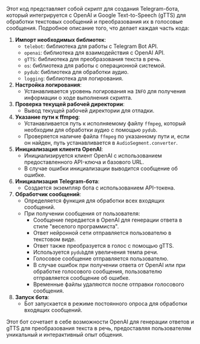 Этот код представляет собой скрипт для создания Telegram-бота, который интегрируется с OpenAI и Google Text-to-Speech (gTTS) для обработки текстовых сообщений и преобразования их в голосовые сообщения.
Подробное описание того, что делает каждая часть кода:
1. **Импорт необходимых библиотек**:
   - `telebot`: библиотека для работы с Telegram Bot API.
   - `openai`: библиотека для взаимодействия с OpenAI API.
   - `gTTS`: библиотека для преобразования текста в речь.
   - `os`: библиотека для работы с операционной системой.
   - `pydub`: библиотека для обработки аудио.
   - `logging`: библиотека для логирования.
2. **Настройка логирования**:
   - Устанавливается уровень логирования на `INFO` для получения информации о ходе выполнения скрипта.
3. **Проверка текущей рабочей директории**:
   - Вывод текущей рабочей директории для отладки.
4. **Указание пути к ffmpeg**:
   - Устанавливается путь к исполняемому файлу `ffmpeg`, который необходим для обработки аудио с помощью `pydub`.
   - Проверяется наличие файла `ffmpeg` по указанному пути и, если он найден, путь устанавливается в `AudioSegment.converter`.
5. **Инициализация клиента OpenAI**:
   - Инициализируется клиент OpenAI с использованием предоставленного API-ключа и базового URL.
   - В случае ошибки инициализации выводится сообщение об ошибке.
6. **Инициализация Telegram-бота**:
   - Создается экземпляр бота с использованием API-токена.
7. **Обработчик сообщений**:
   - Определяется функция для обработки всех входящих сообщений.
   - При получении сообщения от пользователя:
     - Сообщение передается в OpenAI для генерации ответа в стиле "веселого программиста".
     - Ответ нейронной сети отправляется пользователю в текстовом виде.
     - Ответ также преобразуется в голос с помощью gTTS.
     - Используется `pydub`для увеличения темпа речи.
     - Голосовое сообщение отправляется пользователю.
     - В случае ошибок при получении ответа от OpenAI или при обработке голосового сообщения, пользователю отправляется сообщение об ошибке.
     - Временные файлы удаляются после отправки голосового сообщения.
8. **Запуск бота**:
   - Бот запускается в режиме постоянного опроса для обработки входящих сообщений.

Этот бот сочетает в себе возможности OpenAI для генерации ответов и gTTS для преобразования текста в речь, предоставляя пользователям уникальный и интерактивный опыт общения.
